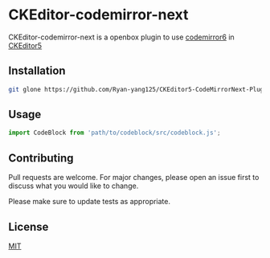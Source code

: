 # CKEditor-codemirror-next

CKEditor-codemirror-next is a openbox plugin to use [codemirror6](https://codemirror.net/6/) in [CKEditor5](https://github.com/ckeditor/ckeditor5)

## Installation
```bash
git glone https://github.com/Ryan-yang125/CKEditor5-CodeMirrorNext-Plugin.git
```

## Usage

```javascript
import CodeBlock from 'path/to/codeblock/src/codeblock.js';
```

## Contributing
Pull requests are welcome. For major changes, please open an issue first to discuss what you would like to change.

Please make sure to update tests as appropriate.

## License
[MIT](https://choosealicense.com/licenses/mit/)
